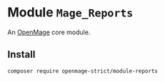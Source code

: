 # Module `Mage_Reports`

An [OpenMage][1] core module.

## Install

``` bash
composer require openmage-strict/module-reports
```

[1]: https://github.com/OpenMage/magento-lts
